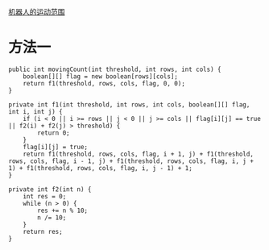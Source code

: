 [机器人的运动范围](https://www.nowcoder.com/practice/6e5207314b5241fb83f2329e89fdecc8?tpId=13&tqId=11219&tPage=1&rp=1&ru=/ta/coding-interviews&qru=/ta/coding-interviews/question-ranking&from=cyc_github) 

# 方法一

    public int movingCount(int threshold, int rows, int cols) {
        boolean[][] flag = new boolean[rows][cols];
        return f1(threshold, rows, cols, flag, 0, 0);
    }

    private int f1(int threshold, int rows, int cols, boolean[][] flag, int i, int j) {
        if (i < 0 || i >= rows || j < 0 || j >= cols || flag[i][j] == true || f2(i) + f2(j) > threshold) {
            return 0;
        }
        flag[i][j] = true;
        return f1(threshold, rows, cols, flag, i + 1, j) + f1(threshold, rows, cols, flag, i - 1, j) + f1(threshold, rows, cols, flag, i, j + 1) + f1(threshold, rows, cols, flag, i, j - 1) + 1;
    }

    private int f2(int n) {
        int res = 0;
        while (n > 0) {
            res += n % 10;
            n /= 10;
        }
        return res;
    }

